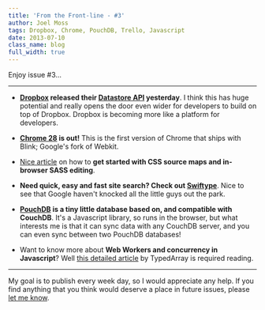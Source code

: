 ```yaml
---
title: 'From the Front-line - #3'
author: Joel Moss
tags: Dropbox, Chrome, PouchDB, Trello, Javascript
date: 2013-07-10
class_name: blog
full_width: true
---
```


Enjoy issue #3...

---

 - **[Dropbox](https://www.dropbox.com) released their [Datastore API](https://www.dropbox.com/developers/datastore) yesterday**. I think this has huge potential and really opens the door even wider for developers to build on top of Dropbox. Dropbox is becoming more like a platform for developers.

 - **[Chrome 28](http://googlechromereleases.blogspot.co.uk/2013/07/stable-channel-update.html) is out!** This is the first version of Chrome that ships with Blink; Google's fork of Webkit.

 - [Nice article](https://medium.com/what-i-learned-building/b4daab987fb0) on how to **get started with CSS source maps and in-browser SASS editing**.

 - **Need quick, easy and fast site search? Check out [Swiftype](https://swiftype.com/)**. Nice to see that Google haven't knocked all the little guys out the park.

 - **[PouchDB](http://pouchdb.com/) is a tiny little database based on, and compatible with CouchDB**. It's a Javascript library, so runs in the browser, but what interests me is that it can sync data with any CouchDB server, and you can even sync between two PouchDB databases!

 - Want to know more about **Web Workers and concurrency in Javascript**? Well [this detailed article](http://typedarray.org/concurrency-in-javascript/) by TypedArray is required reading.

---

My goal is to publish every week day, so I would appreciate any help. If you find anything that you think would deserve a place in future issues, please [let me know](mailto:jmoss@codio.com).